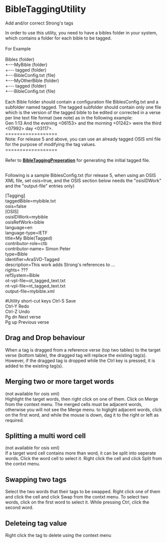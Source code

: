 # BibleTaggingUtility
 Add and/or correct Strong's tags
 
In order to use this utility, you need to have a bibles folder in your system, which contains a folder for each bible to be tagged.<br>
<br>
For Example<br><br>
    Bibles (folder)<br>
       +---MyBible (folder)<br>
             +--- tagged (folder)<br>
             +---BibleConfig.txt (file)<br>
       +---MyOtherBible (folder)<br>
             +--- tagged (folder)<br>
             +---BibleConfig.txt (file)<br>
<br>
Each Bible folder should contain a configuration file BiblesConfig.txt and a subfolder named tagged.
The tagged subfolder should contain only one file which is the version of the tagged bible to be edited or corrected in a verse per line text file format (see note) as in the following example:<br>
Gen 1:13 And the evening <06153> and the morning <01242> were the third <07992> day <03117>. <br>
================== <br>
Note: For release 5 and above, you can use an already tagged OSIS xml file for the purpose of modifying the tag values.<br>
================== <br>
<br>
Refer to [**BibleTaggingPreperation**](https://github.com/sabdelmalik/BibleTaggingPreperation) for generating the initial tagged file.<br>
<br>

Following is a sample BiblesConfig.txt (for release 5, when using an OSIS XML file, set osis=true, and the OSIS section below needs the "osisIDWork" and the "output-file" entries only)

[Tagging]<br>
taggedBible=mybible.txt<br>
osis=false
<br>
[OSIS]<br>
osisIDWork=mybible<br>
osisRefWork=bible<br>
language=en<br>
language-type=IETF<br>
title=My Bible(Tagged)<br>
contributor-role=ctb<br>
contributor-name= Simon Peter<br>
type=Bible<br>
identifier=AraSVD-Tagged<br>
description=This work adds Strong's references to ...<br>
rights= ???<br>
refSystem=Bible<br>
ot-vpl-file=ot_tagged_text.txt<br>
nt-vpl-file=nt_tagged_text.txt<br>
output-file=mybible.xml<br>

#Utility short-cut keys
Ctrl-S Save<br>
Ctrl-Y Redo<br>
Ctrl-Z Undo<br>
Pg dn Next verse<br>
Pg up Previous verse<br>

## Drag and Drop behaviour
When a tag is dragged from a reference verse (top two tables) to the target verse (bottom table), the dragged tag will replace the existing tag(s).<br>
However, if the dragged tag is dropped while the Ctrl key is pressed, it is added to the existing tag(s).

## Merging two or more target words
(not available for osis xml)<br>
Highlight the target words, then right click on one of them. Click on Merge from the context menu.
The merged cells must be adjacent words, otherwise you will not see the Merge menu.
to higlight adjacent words, click on the first word, and while the mouse is down, dag it to the right or left as required.
## Splitting a multi word cell
(not available for osis xml)<br>
If a target word cell contains more than word, it can be split into seperate words. Click the word cell to select it. Right click the cell and click Split from the contxt menu.
## Swapping two tags
Select the two words that their tags to be swapped. Right click one of them and click the cell and click Swap from the contxt menu.
To select two words, click on the first word to select it. While pressing Ctrl, click the second word.
## Deleteing tag value
Right click the tag to delete using the context menu
